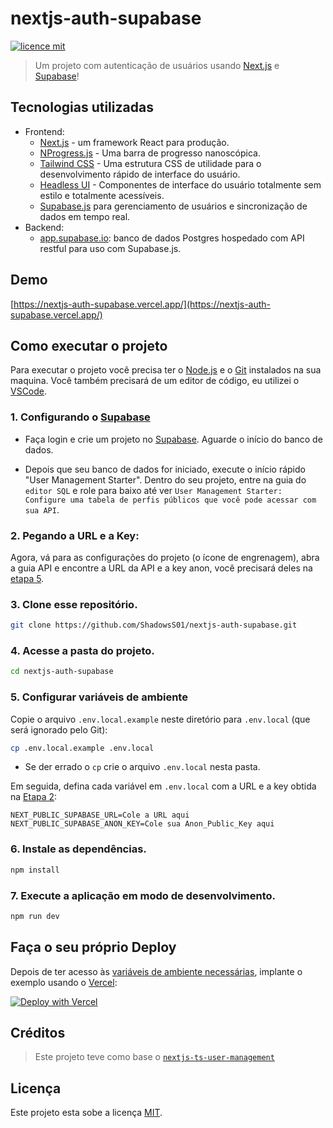 # nextjs-auth-supabase

[![licence mit](https://img.shields.io/badge/licence-MIT-blue)](LICENSE)

> Um projeto com autenticação de usuários usando [Next.js](https://nextjs.org/) e [Supabase](https://supabase.com/)!

## Tecnologias utilizadas

- Frontend:
  - [Next.js](https://github.com/vercel/next.js) - um framework React para produção.
  - [NProgress.js](https://ricostacruz.com/nprogress/) - Uma barra de progresso nanoscópica.
  - [Tailwind CSS](https://tailwindcss.com/) - Uma estrutura CSS de utilidade para o desenvolvimento rápido de interface do usuário.
  - [Headless UI](https://headlessui.dev/) - Componentes de interface do usuário totalmente sem estilo e totalmente acessíveis.
  - [Supabase.js](https://supabase.com/docs/library/getting-started) para gerenciamento de usuários e sincronização de dados em tempo real.
- Backend:
  - [app.supabase.io](https://app.supabase.io/): banco de dados Postgres hospedado com API restful para uso com Supabase.js.

## Demo

[https://nextjs-auth-supabase.vercel.app/](https://nextjs-auth-supabase.vercel.app/)

## Como executar o projeto

Para executar o projeto você precisa ter o [Node.js](https://nodejs.dev) e o [Git](https://git-scm.com) instalados na sua maquina. Você também precisará de um editor de código, eu utilizei o [VSCode](https://code.visualstudio.com).

### 1. Configurando o [Supabase](https://app.supabase.io/)

- Faça login e crie um projeto no [Supabase](https://app.supabase.io/). Aguarde o início do banco de dados.

- Depois que seu banco de dados for iniciado, execute o início rápido "User Management Starter". Dentro do seu projeto, entre na guia do `editor SQL` e role para baixo até ver `User Management Starter: Configure uma tabela de perfis públicos que você pode acessar com sua API`.

### 2. Pegando a URL e a Key:

Agora, vá para as configurações do projeto (o ícone de engrenagem), abra a guia API e encontre a URL da API e a key anon, você precisará deles na [etapa 5](#5-configurar-vari%C3%A1veis-de-ambiente).

### 3. Clone esse repositório.

```bash
git clone https://github.com/ShadowsS01/nextjs-auth-supabase.git
```

### 4. Acesse a pasta do projeto.

```bash
cd nextjs-auth-supabase
```

### 5. Configurar variáveis de ambiente

Copie o arquivo `.env.local.example` neste diretório para `.env.local` (que será ignorado pelo Git):

```bash
cp .env.local.example .env.local
```
- Se der errado o `cp` crie o arquivo `.env.local` nesta pasta.

Em seguida, defina cada variável em `.env.local` com a URL e a key obtida na [Etapa 2](#2-pegando-a-url-e-a-key):

```text
NEXT_PUBLIC_SUPABASE_URL=Cole a URL aqui
NEXT_PUBLIC_SUPABASE_ANON_KEY=Cole sua Anon_Public_Key aqui
```

### 6. Instale as dependências.

```bash
npm install
```

### 7. Execute a aplicação em modo de desenvolvimento.

```bash
npm run dev
```

## Faça o seu próprio Deploy

Depois de ter acesso às [variáveis de ambiente necessárias](#5-configurar-variáveis-de-ambiente), implante o exemplo usando o [Vercel](https://vercel.com?utm_source=github&utm_medium=readme&utm_campaign=next-example):

[![Deploy with Vercel](https://vercel.com/button)](https://vercel.com/new/git/external?repository-url=https://github.com/ShadowsS01/nextjs-auth-supabase.git&project-name=nextjs-auth-supabase&repository-name=nextjs-auth-supabase&demo-title=NextJs%20Auth%20Supabase&demo-description=Um%20exemplo%20de%20aplicativo%20da%20Web%20usando%20Supabase%20e%20Next.js&demo-url=https://nextjs-auth-supabase.vercel.app/&demo-image=https://repository-images.githubusercontent.com/474755214/bc35a29f-3129-4680-9668-092bc41449cd&env=NEXT_PUBLIC_SUPABASE_ANON_KEY,NEXT_PUBLIC_SUPABASE_URL&envDescription=Necessário%20para%20conectar%20o%20aplicativo%20com%20o%20Supabase&envLink=https://github.com/ShadowsS01/nextjs-auth-supabase/edit/master/README.md#2-pegando-a-url-e-a-key)

## Créditos

> Este projeto teve como base o [`nextjs-ts-user-management`](https://github.com/supabase/supabase/tree/master/examples/nextjs-ts-user-management)

## Licença

Este projeto esta sobe a licença [MIT](/LICENSE).
